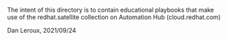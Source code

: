 The intent of this directory is to contain educational playbooks that make use of the redhat.satellite collection on Automation Hub (cloud.redhat.com)

Dan Leroux, 2021/09/24
